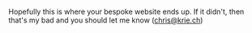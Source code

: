 Hopefully this is where your bespoke website ends up. If it didn't, then that's my bad and you should let me know (chris@krie.ch)
